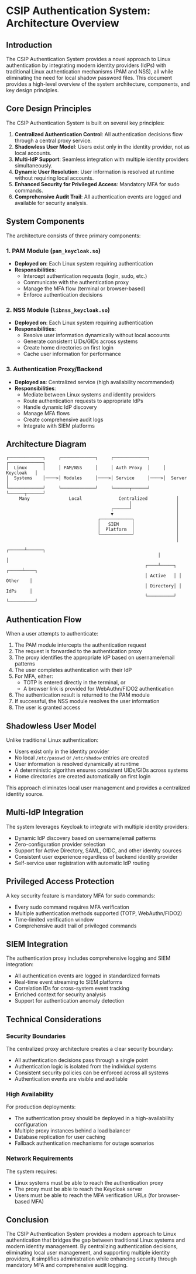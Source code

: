 # CSIP Authentication System: Architecture Overview

## Introduction

The CSIP Authentication System provides a novel approach to Linux authentication by integrating modern identity providers (IdPs) with traditional Linux authentication mechanisms (PAM and NSS), all while eliminating the need for local shadow password files. This document provides a high-level overview of the system architecture, components, and key design principles.

## Core Design Principles

The CSIP Authentication System is built on several key principles:

1. **Centralized Authentication Control**: All authentication decisions flow through a central proxy service.
2. **Shadowless User Model**: Users exist only in the identity provider, not as local accounts.
3. **Multi-IdP Support**: Seamless integration with multiple identity providers simultaneously.
4. **Dynamic User Resolution**: User information is resolved at runtime without requiring local accounts.
5. **Enhanced Security for Privileged Access**: Mandatory MFA for sudo commands.
6. **Comprehensive Audit Trail**: All authentication events are logged and available for security analysis.

## System Components

The architecture consists of three primary components:

### 1. PAM Module (`pam_keycloak.so`)

- **Deployed on**: Each Linux system requiring authentication
- **Responsibilities**:
  - Intercept authentication requests (login, sudo, etc.)
  - Communicate with the authentication proxy
  - Manage the MFA flow (terminal or browser-based)
  - Enforce authentication decisions

### 2. NSS Module (`libnss_keycloak.so`) 

- **Deployed on**: Each Linux system requiring authentication
- **Responsibilities**:
  - Resolve user information dynamically without local accounts
  - Generate consistent UIDs/GIDs across systems
  - Create home directories on first login
  - Cache user information for performance

### 3. Authentication Proxy/Backend

- **Deployed as**: Centralized service (high availability recommended)
- **Responsibilities**:
  - Mediate between Linux systems and identity providers
  - Route authentication requests to appropriate IdPs
  - Handle dynamic IdP discovery
  - Manage MFA flows
  - Create comprehensive audit logs
  - Integrate with SIEM platforms

## Architecture Diagram

```
┌─────────────┐     ┌─────────────┐     ┌─────────────┐     ┌─────────────┐
│  Linux      │     │ PAM/NSS     │     │ Auth Proxy  │     │  Keycloak   │
│  Systems    │────>│ Modules     │────>│ Service     │────>│  Server     │
└─────────────┘     └─────────────┘     └──────┬──────┘     └──────┬──────┘
     Many               Local              Centralized           │
                                               │                 │
                                        ┌──────┘                 │
                                        ▼                        │
                                   ┌────────────┐                │
                                   │   SIEM     │                │
                                   │  Platform  │                │
                                   └────────────┘                │
                                                                 │
                                                          ┌──────┴──────┐
                                                          │             │
                                                     ┌────┴─────┐ ┌─────┴────┐
                                                     │ Active   │ │ Other    │
                                                     │ Directory│ │ IdPs     │
                                                     └──────────┘ └──────────┘
```

## Authentication Flow

When a user attempts to authenticate:

1. The PAM module intercepts the authentication request
2. The request is forwarded to the authentication proxy
3. The proxy identifies the appropriate IdP based on username/email patterns
4. The user completes authentication with their IdP
5. For MFA, either:
   - TOTP is entered directly in the terminal, or
   - A browser link is provided for WebAuthn/FIDO2 authentication
6. The authentication result is returned to the PAM module
7. If successful, the NSS module resolves the user information
8. The user is granted access

## Shadowless User Model

Unlike traditional Linux authentication:

- Users exist only in the identity provider
- No local `/etc/passwd` or `/etc/shadow` entries are created
- User information is resolved dynamically at runtime
- A deterministic algorithm ensures consistent UIDs/GIDs across systems
- Home directories are created automatically on first login

This approach eliminates local user management and provides a centralized identity source.

## Multi-IdP Integration

The system leverages Keycloak to integrate with multiple identity providers:

- Dynamic IdP discovery based on username/email patterns
- Zero-configuration provider selection
- Support for Active Directory, SAML, OIDC, and other identity sources
- Consistent user experience regardless of backend identity provider
- Self-service user registration with automatic IdP routing

## Privileged Access Protection

A key security feature is mandatory MFA for sudo commands:

- Every sudo command requires MFA verification
- Multiple authentication methods supported (TOTP, WebAuthn/FIDO2)
- Time-limited verification window
- Comprehensive audit trail of privileged commands

## SIEM Integration

The authentication proxy includes comprehensive logging and SIEM integration:

- All authentication events are logged in standardized formats
- Real-time event streaming to SIEM platforms
- Correlation IDs for cross-system event tracking
- Enriched context for security analysis
- Support for authentication anomaly detection

## Technical Considerations

### Security Boundaries

The centralized proxy architecture creates a clear security boundary:

- All authentication decisions pass through a single point
- Authentication logic is isolated from the individual systems
- Consistent security policies can be enforced across all systems
- Authentication events are visible and auditable

### High Availability

For production deployments:

- The authentication proxy should be deployed in a high-availability configuration
- Multiple proxy instances behind a load balancer
- Database replication for user caching
- Fallback authentication mechanisms for outage scenarios

### Network Requirements

The system requires:

- Linux systems must be able to reach the authentication proxy
- The proxy must be able to reach the Keycloak server
- Users must be able to reach the MFA verification URLs (for browser-based MFA)

## Conclusion

The CSIP Authentication System provides a modern approach to Linux authentication that bridges the gap between traditional Linux systems and modern identity management. By centralizing authentication decisions, eliminating local user management, and supporting multiple identity providers, it simplifies administration while enhancing security through mandatory MFA and comprehensive audit logging.